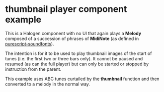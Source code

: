 thumbnail player component example
==================================

This is a Halogen component with no UI that again plays a __Melody__ composed of a succession of phrases of __MidiNote__ (as defined in [purescript-soundfonts](https://github.com/newlandsvalley/purescript-soundfonts)).

The intention is for it to be used to play thumbnail images of the start of tunes (i.e. the first two or three bars only).  It cannot be paused and resumed (as can the full player) but can only be started or stopped by instruction from the parent.

This example uses ABC tunes curtailed by the __thumbnail__ function and then converted to a melody in the normal way.

